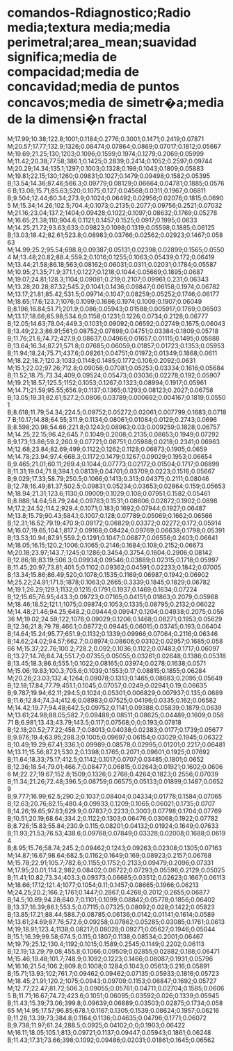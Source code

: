 # comandos-Rdiagnostico;Radio media;textura media;media perimetral;area_mean;suavidad significa;media de compacidad;media de concavidad;media de puntos concavos;media de simetr�a;media de la dimensi�n fractal
M;17.99;10.38;122.8;1001;0.1184;0.2776;0.3001;0.1471;0.2419;0.07871
M;20.57;17.77;132.9;1326;0.08474;0.07864;0.0869;0.07017;0.1812;0.05667
M;19.69;21.25;130;1203;0.1096;0.1599;0.1974;0.1279;0.2069;0.05999
M;11.42;20.38;77.58;386.1;0.1425;0.2839;0.2414;0.1052;0.2597;0.09744
M;20.29;14.34;135.1;1297;0.1003;0.1328;0.198;0.1043;0.1809;0.05883
M;19.81;22.15;130;1260;0.09831;0.1027;0.1479;0.09498;0.1582;0.05395
B;13.54;14.36;87.46;566.3;0.09779;0.08129;0.06664;0.04781;0.1885;0.05766
B;13.08;15.71;85.63;520;0.1075;0.127;0.04568;0.0311;0.1967;0.06811
B;9.504;12.44;60.34;273.9;0.1024;0.06492;0.02956;0.02076;0.1815;0.06905
M;15.34;14.26;102.5;704.4;0.1073;0.2135;0.2077;0.09756;0.2521;0.07032
M;21.16;23.04;137.2;1404;0.09428;0.1022;0.1097;0.08632;0.1769;0.05278
M;16.65;21.38;110;904.6;0.1121;0.1457;0.1525;0.0917;0.1995;0.0633
M;14.25;21.72;93.63;633;0.09823;0.1098;0.1319;0.05598;0.1885;0.06125
B;13.03;18.42;82.61;523.8;0.08983;0.03766;0.02562;0.02923;0.1467;0.05863
M;14.99;25.2;95.54;698.8;0.09387;0.05131;0.02398;0.02899;0.1565;0.05504
M;13.48;20.82;88.4;559.2;0.1016;0.1255;0.1063;0.05439;0.172;0.06419
M;13.44;21.58;86.18;563;0.08162;0.06031;0.0311;0.02031;0.1784;0.05587
M;10.95;21.35;71.9;371.1;0.1227;0.1218;0.1044;0.05669;0.1895;0.0687
M;19.07;24.81;128.3;1104;0.09081;0.219;0.2107;0.09961;0.231;0.06343
M;13.28;20.28;87.32;545.2;0.1041;0.1436;0.09847;0.06158;0.1974;0.06782
M;13.17;21.81;85.42;531.5;0.09714;0.1047;0.08259;0.05252;0.1746;0.06177
M;18.65;17.6;123.7;1076;0.1099;0.1686;0.1974;0.1009;0.1907;0.06049
B;8.196;16.84;51.71;201.9;0.086;0.05943;0.01588;0.005917;0.1769;0.06503
M;13.17;18.66;85.98;534.6;0.1158;0.1231;0.1226;0.0734;0.2128;0.06777
B;12.05;14.63;78.04;449.3;0.1031;0.09092;0.06592;0.02749;0.1675;0.06043
B;13.49;22.3;86.91;561;0.08752;0.07698;0.04751;0.03384;0.1809;0.05718
B;11.76;21.6;74.72;427.9;0.08637;0.04966;0.01657;0.01115;0.1495;0.05888
B;13.64;16.34;87.21;571.8;0.07685;0.06059;0.01857;0.01723;0.1353;0.05953
B;11.94;18.24;75.71;437.6;0.08261;0.04751;0.01972;0.01349;0.1868;0.0611
M;18.22;18.7;120.3;1033;0.1148;0.1485;0.1772;0.106;0.2092;0.0631
M;15.1;22.02;97.26;712.8;0.09056;0.07081;0.05253;0.03334;0.1616;0.05684
B;11.52;18.75;73.34;409;0.09524;0.05473;0.03036;0.02278;0.192;0.05907
M;19.21;18.57;125.5;1152;0.1053;0.1267;0.1323;0.08994;0.1917;0.05961
M;14.71;21.59;95.55;656.9;0.1137;0.1365;0.1293;0.08123;0.2027;0.06758
B;13.05;19.31;82.61;527.2;0.0806;0.03789;0.000692;0.004167;0.1819;0.05501
B;8.618;11.79;54.34;224.5;0.09752;0.05272;0.02061;0.007799;0.1683;0.07187
B;10.17;14.88;64.55;311.9;0.1134;0.08061;0.01084;0.0129;0.2743;0.0696
B;8.598;20.98;54.66;221.8;0.1243;0.08963;0.03;0.009259;0.1828;0.06757
M;14.25;22.15;96.42;645.7;0.1049;0.2008;0.2135;0.08653;0.1949;0.07292
B;9.173;13.86;59.2;260.9;0.07721;0.08751;0.05988;0.0218;0.2341;0.06963
M;12.68;23.84;82.69;499;0.1122;0.1262;0.1128;0.06873;0.1905;0.0659
M;14.78;23.94;97.4;668.3;0.1172;0.1479;0.1267;0.09029;0.1953;0.06654
B;9.465;21.01;60.11;269.4;0.1044;0.07773;0.02172;0.01504;0.1717;0.06899
B;11.31;19.04;71.8;394.1;0.08139;0.04701;0.03709;0.0223;0.1516;0.05667
B;9.029;17.33;58.79;250.5;0.1066;0.1413;0.313;0.04375;0.2111;0.08046
B;12.78;16.49;81.37;502.5;0.09831;0.05234;0.03653;0.02864;0.159;0.05653
M;18.94;21.31;123.6;1130;0.09009;0.1029;0.108;0.07951;0.1582;0.05461
B;8.888;14.64;58.79;244;0.09783;0.1531;0.08606;0.02872;0.1902;0.0898
M;17.2;24.52;114.2;929.4;0.1071;0.183;0.1692;0.07944;0.1927;0.06487
M;13.8;15.79;90.43;584.1;0.1007;0.128;0.07789;0.05069;0.1662;0.06566
B;12.31;16.52;79.19;470.9;0.09172;0.06829;0.03372;0.02272;0.172;0.05914
M;16.07;19.65;104.1;817.7;0.09168;0.08424;0.09769;0.06638;0.1798;0.05391
B;13.53;10.94;87.91;559.2;0.1291;0.1047;0.06877;0.06556;0.2403;0.06641
M;18.05;16.15;120.2;1006;0.1065;0.2146;0.1684;0.108;0.2152;0.06673
M;20.18;23.97;143.7;1245;0.1286;0.3454;0.3754;0.1604;0.2906;0.08142
B;12.86;18;83.19;506.3;0.09934;0.09546;0.03889;0.02315;0.1718;0.05997
B;11.45;20.97;73.81;401.5;0.1102;0.09362;0.04591;0.02233;0.1842;0.07005
B;13.34;15.86;86.49;520;0.1078;0.1535;0.1169;0.06987;0.1942;0.06902
M;25.22;24.91;171.5;1878;0.1063;0.2665;0.3339;0.1845;0.1829;0.06782
M;19.1;26.29;129.1;1132;0.1215;0.1791;0.1937;0.1469;0.1634;0.07224
B;12;15.65;76.95;443.3;0.09723;0.07165;0.04151;0.01863;0.2079;0.05968
M;18.46;18.52;121.1;1075;0.09874;0.1053;0.1335;0.08795;0.2132;0.06022
M;14.48;21.46;94.25;648.2;0.09444;0.09947;0.1204;0.04938;0.2075;0.05636
M;19.02;24.59;122;1076;0.09029;0.1206;0.1468;0.08271;0.1953;0.05629
B;12.36;21.8;79.78;466.1;0.08772;0.09445;0.06015;0.03745;0.193;0.06404
B;14.64;15.24;95.77;651.9;0.1132;0.1339;0.09966;0.07064;0.2116;0.06346
B;14.62;24.02;94.57;662.7;0.08974;0.08606;0.03102;0.02957;0.1685;0.05866
M;15.37;22.76;100.2;728.2;0.092;0.1036;0.1122;0.07483;0.1717;0.06097
B;13.27;14.76;84.74;551.7;0.07355;0.05055;0.03261;0.02648;0.1386;0.05318
B;13.45;18.3;86.6;555.1;0.1022;0.08165;0.03974;0.0278;0.1638;0.0571
M;15.06;19.83;100.3;705.6;0.1039;0.1553;0.17;0.08815;0.1855;0.06284
M;20.26;23.03;132.4;1264;0.09078;0.1313;0.1465;0.08683;0.2095;0.05649
B;12.18;17.84;77.79;451.1;0.1045;0.07057;0.0249;0.02941;0.19;0.06635
B;9.787;19.94;62.11;294.5;0.1024;0.05301;0.006829;0.007937;0.135;0.0689
B;11.6;12.84;74.34;412.6;0.08983;0.07525;0.04196;0.0335;0.162;0.06582
M;14.42;19.77;94.48;642.5;0.09752;0.1141;0.09388;0.05839;0.1879;0.0639
M;13.61;24.98;88.05;582.7;0.09488;0.08511;0.08625;0.04489;0.1609;0.05871
B;6.981;13.43;43.79;143.5;0.117;0.07568;0;0;0.193;0.07818
B;12.18;20.52;77.22;458.7;0.08013;0.04038;0.02383;0.0177;0.1739;0.05677
B;9.876;19.4;63.95;298.3;0.1005;0.09697;0.06154;0.03029;0.1945;0.06322
B;10.49;19.29;67.41;336.1;0.09989;0.08578;0.02995;0.01201;0.2217;0.06481
M;13.11;15.56;87.21;530.2;0.1398;0.1765;0.2071;0.09601;0.1925;0.07692
B;11.64;18.33;75.17;412.5;0.1142;0.1017;0.0707;0.03485;0.1801;0.0652
B;12.36;18.54;79.01;466.7;0.08477;0.06815;0.02643;0.01921;0.1602;0.06066
M;22.27;19.67;152.8;1509;0.1326;0.2768;0.4264;0.1823;0.2556;0.07039
B;11.34;21.26;72.48;396.5;0.08759;0.06575;0.05133;0.01899;0.1487;0.06529
B;9.777;16.99;62.5;290.2;0.1037;0.08404;0.04334;0.01778;0.1584;0.07065
B;12.63;20.76;82.15;480.4;0.09933;0.1209;0.1065;0.06021;0.1735;0.0707
B;14.26;19.65;97.83;629.9;0.07837;0.2233;0.3003;0.07798;0.1704;0.07769
B;10.51;20.19;68.64;334.2;0.1122;0.1303;0.06476;0.03068;0.1922;0.07782
B;8.726;15.83;55.84;230.9;0.115;0.08201;0.04132;0.01924;0.1649;0.07633
B;11.93;21.53;76.53;438.6;0.09768;0.07849;0.03328;0.02008;0.1688;0.06194
B;8.95;15.76;58.74;245.2;0.09462;0.1243;0.09263;0.02308;0.1305;0.07163
M;14.87;16.67;98.64;682.5;0.1162;0.1649;0.169;0.08923;0.2157;0.06768
M;15.78;22.91;105.7;782.6;0.1155;0.1752;0.2133;0.09479;0.2096;0.07331
M;17.95;20.01;114.2;982;0.08402;0.06722;0.07293;0.05596;0.2129;0.05025
B;11.41;10.82;73.34;403.3;0.09373;0.06685;0.03512;0.02623;0.1667;0.06113
M;18.66;17.12;121.4;1077;0.1054;0.11;0.1457;0.08665;0.1966;0.06213
M;24.25;20.2;166.2;1761;0.1447;0.2867;0.4268;0.2012;0.2655;0.06877
B;14.5;10.89;94.28;640.7;0.1101;0.1099;0.08842;0.05778;0.1856;0.06402
B;13.37;16.39;86.1;553.5;0.07115;0.07325;0.08092;0.028;0.1422;0.05823
B;13.85;17.21;88.44;588.7;0.08785;0.06136;0.0142;0.01141;0.1614;0.0589
M;13.61;24.69;87.76;572.6;0.09258;0.07862;0.05285;0.03085;0.1761;0.0613
M;19;18.91;123.4;1138;0.08217;0.08028;0.09271;0.05627;0.1946;0.05044
B;15.1;16.39;99.58;674.5;0.115;0.1807;0.1138;0.08534;0.2001;0.06467
M;19.79;25.12;130.4;1192;0.1015;0.1589;0.2545;0.1149;0.2202;0.06113
B;12.19;13.29;79.08;455.8;0.1066;0.09509;0.02855;0.02882;0.188;0.06471
M;15.46;19.48;101.7;748.9;0.1092;0.1223;0.1466;0.08087;0.1931;0.05796
M;16.16;21.54;106.2;809.8;0.1008;0.1284;0.1043;0.05613;0.216;0.05891
B;15.71;13.93;102;761.7;0.09462;0.09462;0.07135;0.05933;0.1816;0.05723
M;18.45;21.91;120.2;1075;0.0943;0.09709;0.1153;0.06847;0.1692;0.05727
M;12.77;22.47;81.72;506.3;0.09055;0.05761;0.04711;0.02704;0.1585;0.06065
B;11.71;16.67;74.72;423.6;0.1051;0.06095;0.03592;0.026;0.1339;0.05945
B;11.43;15.39;73.06;399.8;0.09639;0.06889;0.03503;0.02875;0.1734;0.05865
M;14.95;17.57;96.85;678.1;0.1167;0.1305;0.1539;0.08624;0.1957;0.06216
B;11.28;13.39;73;384.8;0.1164;0.1136;0.04635;0.04796;0.1771;0.06072
B;9.738;11.97;61.24;288.5;0.0925;0.04102;0;0;0.1903;0.06422
M;16.11;18.05;105.1;813;0.09721;0.1137;0.09447;0.05943;0.1861;0.06248
B;11.43;17.31;73.66;398;0.1092;0.09486;0.02031;0.01861;0.1645;0.06562
